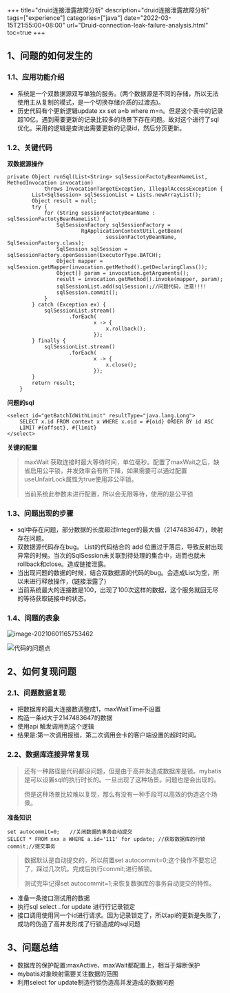 +++
title="druid连接泄露故障分析"
description="druid连接泄露故障分析"
tags=["experience"]
categories=["java"]
date="2022-03-15T21:55:00+08:00" 
url="Druid-connection-leak-failure-analysis.html"
toc=true
+++
## 1、问题的如何发生的

### 1.1、应用功能介绍

+ 系统是一个双数据源双写单独的服务。(两个数据源是不同的存储，所以无法使用主从复制的模式，是一个切换存储介质的过渡态)。
+ 历史代码有个更新逻辑update xx set a=b where m=n。但是这个表中的记录超10亿。遇到需要更新的记录比较多的场景下存在问题。故对这个进行了sql优化。采用的逻辑是查询出需要更新的记录id，然后分页更新。

### 1.2、关键代码

**双数据源操作**

```
private Object runSql(List<String> sqlSessionFactotyBeanNameList, MethodInvocation invocation)
            throws InvocationTargetException, IllegalAccessException {
        List<SqlSession> sqlSessionList = Lists.newArrayList();
        Object result = null;
        try {
            for (String sessionFactotyBeanName : sqlSessionFactotyBeanNameList) {
                SqlSessionFactory sqlSessionFactory =
                        RgApplicationContextUtil.getBean(
                                sessionFactotyBeanName, SqlSessionFactory.class);
                SqlSession sqlSession = sqlSessionFactory.openSession(ExecutorType.BATCH);
                Object mapper = sqlSession.getMapper(invocation.getMethod().getDeclaringClass());
                Object[] param = invocation.getArguments();
                result = invocation.getMethod().invoke(mapper, param);
                sqlSessionList.add(sqlSession);//问题代码，注意!!!!
                sqlSession.commit();
            }
        } catch (Exception ex) {
            sqlSessionList.stream()
                    .forEach(
                            x -> {
                                x.rollback();
                            });
        } finally {
            sqlSessionList.stream()
                    .forEach(
                            x -> {
                                x.close();
                            });
        }
        return result;
    }
```

**问题的sql**

```
<select id="getBatchIdWithLimit" resultType="java.lang.Long">
	SELECT x.id FROM context x WHERE x.oid = #{oid} ORDER BY id ASC
	LIMIT #{offset}, #{limit}
</select>
```

**关键的配置**

> maxWait  获取连接时最大等待时间，单位毫秒。配置了maxWait之后，缺省启用公平锁，并发效率会有所下降，如果需要可以通过配置useUnfairLock属性为true使用非公平锁。
>
> 当前系统此参数未进行配置，所以会无限等待，使用的是公平锁

### 1.3、问题出现的步骤

+ sql中存在问题，部分数据的长度超过Integer的最大值（2147483647），映射存在问题。
+ 双数据源代码存在bug。 List<SqlSession>的代码结合的 add 位置过于落后，导致反射出现异常的时候。当次的SqlSession未关联到待处理的集合中，进而也就未rollback和close。造成链接泄露。
+ 当出现问题的数据的时候，结合双数据源的代码的bug。会造成List<SqlSession>为空，所以未进行释放操作，(链接泄露了)
+ 当前系统最大的连接数是100，出现了100次这样的数据，这个服务就回无尽的等待获取链接中的状态。

### 1.4、问题的表象

![image-20210601165753462](https://cdn.jsdelivr.net/gh/chen-xing/figure_bed/images/20210601165802.png)



![代码的问题点](https://cdn.jsdelivr.net/gh/chen-xing/figure_bed/images/20210601204828.png)

## 2、如何复现问题

### 2.1、问题数据复现

+ 把数据库的最大连接数调整成1，maxWaitTime不设置
+ 构造一条id大于2147483647的数据
+ 使用api 触发调用到这个逻辑
+ 结果是:第一次调用报错，第二次调用会卡的客户端设置的超时时间。

### 2.2、数据库连接异常复现

> 还有一种路径是代码都没问题，但是由于高并发造成数据库是锁。mybatis是可以设置sql的执行时长的。一旦出现了这种场景。问题也是会出现的。
>
> 但是这种场景比较难以复现，那么有没有一种手段可以高效的伪造这个场景。



**准备知识**

```
set autocommit=0;　　//关闭数据的事务自动提交
SELECT * FROM xxx a WHERE a.id='111' for update; //获取数据库的行锁
commit;//提交事务
```

> 数据默认是自动提交的，所以前置set autocommit=0;这个操作不要忘记了，踩过几次坑。完成后执行commit;进行解锁。
>
> 测试完毕记得set autocommit=1;来恢复数据库的事务自动提交的特性。

+ 准备一条接口测试用的数据
+ 执行sql  select ..for update 进行行记录锁定
+ 接口调用使用同一个id进行请求。因为记录锁定了，所以api的更新是失败了，成功的伪造了高并发形成了行锁造成的sql问题

## 3、问题总结

+ 数据库的保护配置:maxActive、maxWait都配置上，相当于熔断保护
+ mybatis对象映射需要关注数据的范围
+ 利用select for update制造行锁伪造高并发造成的数据问题

